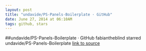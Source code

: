 ```yaml
---
layout: post
title: "undavide/PS-Panels-Boilerplate · GitHub"
date: June 27, 2014 at 06:10AM
tags: github, stars
---
```

##undavide/PS-Panels-Boilerplate · GitHub
fabiantheblind starred undavide/PS-Panels-Boilerplate
[link to source](http://ift.tt/1nJQg72) 
